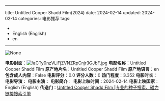 
---
title: Untitled Cooper Shadd Film(2024)
date: 2024-02-14
updated: 2024-02-14
categories: 电影推荐
tags:

- 
- English (English)
- en
---

<img src="https://image.tmdb.org/t/p/originalNone" alt="None" title="None">

**电影封面**：<img src="https://image.tmdb.org/t/p/w200/aCTy0nzVLiFjZVNZRpCnjr3GJbF.jpg" alt="/aCTy0nzVLiFjZVNZRpCnjr3GJbF.jpg" title="/aCTy0nzVLiFjZVNZRpCnjr3GJbF.jpg">
**电影名称**：Untitled Cooper Shadd Film
**原产地片名**：Untitled Cooper Shadd Film
**原产地语言**：en
**包含成人内容**：False
**电影评分**：0.0
**评分人数**：0
**热门程度**：3.352
**电影时长**：
**电影导演**：
**电影主演**：
**电影简介**：
**电影上映时间**：2024-02-14
**电影上映国家**：English (English)
**传送门**：[Untitled Cooper Shadd Film |专业的种子搜索、磁力链接搜索引擎](https://movie.amd794.com:2083/?search=Untitled%20Cooper%20Shadd%20Film&ordering=&mode=match_phrase&page_size=10&page=1)

